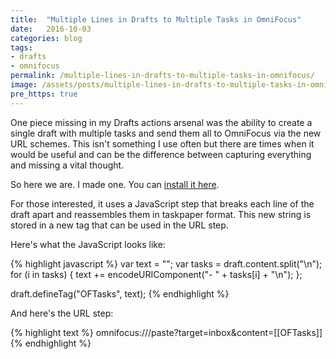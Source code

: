 ```yaml
---
title:  "Multiple Lines in Drafts to Multiple Tasks in OmniFocus"
date:   2016-10-03
categories: blog
tags:
- drafts
- omnifocus
permalink: /multiple-lines-in-drafts-to-multiple-tasks-in-omnifocus/
image: /assets/posts/multiple-lines-in-drafts-to-multiple-tasks-in-omnifocus.jpg
pre_https: true
---
```

One piece missing in my Drafts actions arsenal was the ability to create a single draft with multiple tasks and send them all to OmniFocus via the new URL schemes. This isn't something I use often but there are times when it would be useful and can be the difference between capturing everything and missing a vital thought.
<!--more-->

So here we are. I made one. You can [install it here](x-drafts4://x-callback-url/import_action?v=2&tintColor=%5B%0A%20%200.451%2C%0A%20%200.29%2C%0A%20%200.553%0A%5D&shouldConfirm=0&logLevel=1&uuid=5E08F0B3-C571-4996-A264-85A42A72C277&disposition=2&actionSteps=%5B%0A%20%20%7B%0A%20%20%20%20%22scriptText%22%20%3A%20%22%5C%2F%5C%2F%20Script%20steps%20run%20short%20Javascripts%5Cn%5C%2F%5C%2F%20For%20documentation%20and%20examples%2C%20visit%3A%5Cn%5C%2F%5C%2F%20http%3A%5C%2F%5C%2Fhelp.agiletortoise.com%5Cn%5Cnvar%20text%20%3D%20%5C%22%5C%22%3B%5Cnvar%20tasks%20%3D%20draft.content.split%28%5C%22%5C%5Cn%5C%22%29%3B%5Cnfor%20%28i%20in%20tasks%29%20%7B%5Cntext%20%2B%3D%20encodeURIComponent%28%5C%22-%20%5C%22%20%2B%20tasks%5Bi%5D%20%2B%20%5C%22%5C%5Cn%5C%22%29%3B%5Cn%7D%3B%5Cn%5Cndraft.defineTag%28%5C%22OFTasks%5C%22%2C%20text%29%3B%22%2C%0A%20%20%20%20%22actionStepType%22%20%3A%20%22Script%22%0A%20%20%7D%2C%0A%20%20%7B%0A%20%20%20%20%22actionStepType%22%20%3A%20%22URL%22%2C%0A%20%20%20%20%22urlTemplate%22%20%3A%20%22omnifocus%3A%5C%2F%5C%2F%5C%2Fpaste%3Ftarget%3Dinbox%26content%3D%5B%5BOFTasks%5D%5D%22%2C%0A%20%20%20%20%22useSafariViewController%22%20%3A%20false%2C%0A%20%20%20%20%22encodeTags%22%20%3A%20false%0A%20%20%7D%0A%5D&description=&modifiedAt=2016-09-28%2020%3A21%3A37%20%2B0000&name=OmniFocus%20-%20Multiple&iconImageName=action_reminder).

For those interested, it uses a JavaScript step that breaks each line of the draft apart and reassembles them in taskpaper format. This new string is stored in a new tag that can be used in the URL step. 

Here's what the JavaScript looks like: 

{% highlight javascript %}
var text = "";
var tasks = draft.content.split("\n");
for (i in tasks) {
    text += encodeURIComponent("- " + tasks[i] + "\n");
};

draft.defineTag("OFTasks", text);
{% endhighlight %}

And here's the URL step:

{% highlight text %}
omnifocus:///paste?target=inbox&content=[[OFTasks]]
{% endhighlight %}